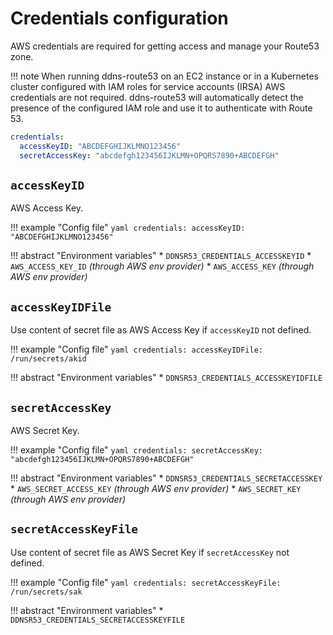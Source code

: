 # Credentials configuration

AWS credentials are required for getting access and manage your Route53 zone.

!!! note
    When running ddns-route53 on an EC2 instance or in a Kubernetes cluster configured
    with IAM roles for service accounts (IRSA) AWS credentials are not required.
    ddns-route53 will automatically detect the presence of the configured IAM role
    and use it to authenticate with Route 53.

```yaml
credentials:
  accessKeyID: "ABCDEFGHIJKLMNO123456"
  secretAccessKey: "abcdefgh123456IJKLMN+OPQRS7890+ABCDEFGH"
```

## `accessKeyID`

AWS Access Key.

!!! example "Config file"
    ```yaml
    credentials:
      accessKeyID: "ABCDEFGHIJKLMNO123456"
    ```

!!! abstract "Environment variables"
    * `DDNSR53_CREDENTIALS_ACCESSKEYID`
    * `AWS_ACCESS_KEY_ID` _(through AWS env provider)_
    * `AWS_ACCESS_KEY` _(through AWS env provider)_

## `accessKeyIDFile`

Use content of secret file as AWS Access Key if `accessKeyID` not defined.

!!! example "Config file"
    ```yaml
    credentials:
      accessKeyIDFile: /run/secrets/akid
    ```

!!! abstract "Environment variables"
    * `DDNSR53_CREDENTIALS_ACCESSKEYIDFILE`

## `secretAccessKey`

AWS Secret Key.

!!! example "Config file"
    ```yaml
    credentials:
      secretAccessKey: "abcdefgh123456IJKLMN+OPQRS7890+ABCDEFGH"
    ```

!!! abstract "Environment variables"
    * `DDNSR53_CREDENTIALS_SECRETACCESSKEY`
    * `AWS_SECRET_ACCESS_KEY` _(through AWS env provider)_
    * `AWS_SECRET_KEY` _(through AWS env provider)_

## `secretAccessKeyFile`

Use content of secret file as AWS Secret Key if `secretAccessKey` not defined.

!!! example "Config file"
    ```yaml
    credentials:
      secretAccessKeyFile: /run/secrets/sak
    ```

!!! abstract "Environment variables"
    * `DDNSR53_CREDENTIALS_SECRETACCESSKEYFILE`
